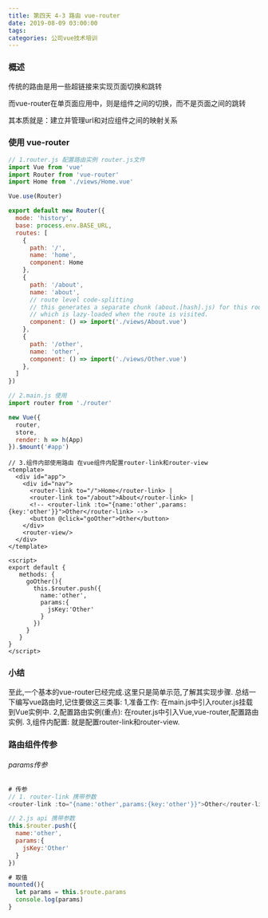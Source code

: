 ```yaml
---
title: 第四天 4-3 路由 vue-router
date: 2019-08-09 03:00:00
tags:
categories: 公司vue技术培训
---
```

 

### 概述

传统的路由是用一些超链接来实现页面切换和跳转

而vue-router在单页面应用中，则是组件之间的切换，而不是页面之间的跳转

其本质就是：建立并管理url和对应组件之间的映射关系

### 使用 vue-router

```javascript
// 1.router.js 配置路由实例 router.js文件
import Vue from 'vue'
import Router from 'vue-router'
import Home from './views/Home.vue'

Vue.use(Router)

export default new Router({
  mode: 'history',
  base: process.env.BASE_URL,
  routes: [
    {
      path: '/',
      name: 'home',
      component: Home
    },
    {
      path: '/about',
      name: 'about',
      // route level code-splitting
      // this generates a separate chunk (about.[hash].js) for this route
      // which is lazy-loaded when the route is visited.
      component: () => import('./views/About.vue')
    },
    {
      path: '/other',
      name: 'other',
      component: () => import('./views/Other.vue')
    },
  ]
})

```

```javascript
// 2.main.js 使用
import router from './router'

new Vue({
  router,
  store,
  render: h => h(App)
}).$mount('#app')
```



```vue
// 3.组件内部使用路由 在vue组件内配置router-link和router-view
<template>
  <div id="app">
    <div id="nav">
      <router-link to="/">Home</router-link> |
      <router-link to="/about">About</router-link> |
      <!-- <router-link :to="{name:'other',params:{key:'other'}}">Other</router-link> -->
      <button @click="goOther">Other</button>
    </div>
    <router-view/>
  </div>
</template>

<script> 
export default {
   methods: {
     goOther(){
       this.$router.push({
         name:'other',
         params:{
           jsKey:'Other'
         }
       })
     }
   }
}
</script>
```

### 小结

至此,一个基本的vue-router已经完成.这里只是简单示范,了解其实现步骤.
总结一下编写vue路由时,记住要做这三类事:
1,准备工作: 在main.js中引入router.js挂载到Vue实例中.
2,配置路由实例(重点): 在router.js中引入Vue,vue-router,配置路由实例.
3,组件内配置: 就是配置router-link和router-view.

### 路由组件传参

###### params传参

```javascript
# 传参
// 1. router-link 携带参数
<router-link :to="{name:'other',params:{key:'other'}}">Other</router-link>

// 2.js api 携带参数
this.$router.push({
  name:'other',
  params:{
    jsKey:'Other'
  }
})

# 取值
mounted(){
  let params = this.$route.params
  console.log(params)
}
```

